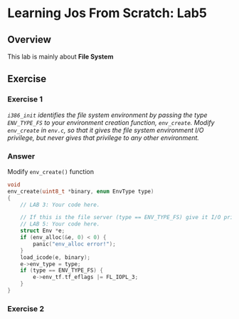 # Learning Jos From Scratch: Lab5

## Overview

This lab is mainly about **File System**

## Exercise 

### Exercise 1

*`i386_init` identifies the file system environment by passing the type `ENV_TYPE_FS` to your environment creation function, `env_create`. Modify `env_create` in `env.c`, so that it gives the file system environment I/O privilege, but never gives that privilege to any other environment.*

### Answer

Modify `env_create()` function

```c
void
env_create(uint8_t *binary, enum EnvType type)
{
	// LAB 3: Your code here.

	// If this is the file server (type == ENV_TYPE_FS) give it I/O privileges.
	// LAB 5: Your code here.
	struct Env *e;
	if (env_alloc(&e, 0) < 0) {
		panic("env_alloc error!");
	}
	load_icode(e, binary);
	e->env_type = type;
	if (type == ENV_TYPE_FS) {
		e->env_tf.tf_eflags |= FL_IOPL_3;
	}
}
```

### Exercise 2

